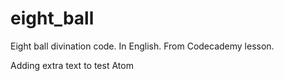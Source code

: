 # eight_ball
Eight ball divination code. In English. From Codecademy lesson.

Adding extra text to test Atom
